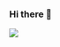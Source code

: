 ### Hi there 👋
<p align=”center”>
<a href="https://www.linkedin.com/in/ashutosh-aswal-785101203/">
<img src=”https://img.shields.io/badge/LinkedIn-blue?style=flat&logo=linkedin&labelColor=blue">
</a>
</p>

<!--
**yellowHatpro/yellowHatpro** is a ✨ _special_ ✨ repository because its `README.md` (this file) appears on your GitHub profile.

Here are some ideas to get you started:

- 🔭 I’m currently working on ...
- 🌱 I’m currently learning ...
- 👯 I’m looking to collaborate on ...
- 🤔 I’m looking for help with ...
- 💬 Ask me about ...
- 📫 How to reach me: ...
- 😄 Pronouns: ...
- ⚡ Fun fact: ...
-->
